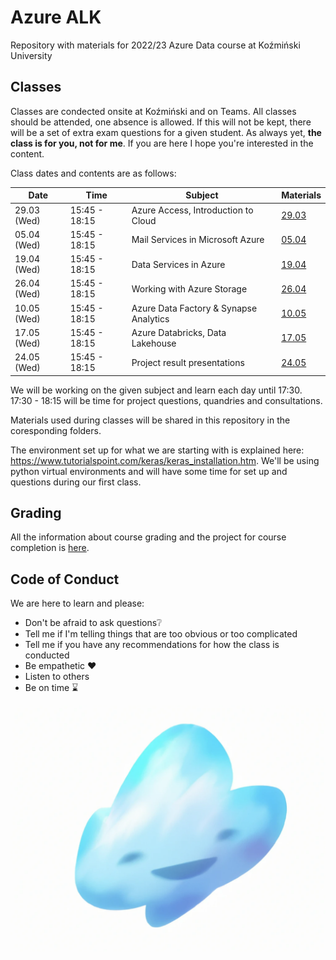 # Azure ALK

Repository with materials for 2022/23 Azure Data course at Koźmiński University

## Classes

Classes are condected onsite at Koźmiński and on Teams. All classes should be attended, one absence is allowed. If this will not be kept, there will be a set of extra exam questions for a given student. As always yet, **the class is for you, not for me**. If you are here I hope you're interested in the content.

Class dates and contents are as follows: 

| Date         | Time          | Subject                                 | Materials                                    |
|--------------|---------------|-----------------------------------------|----------------------------------------------|
| 29.03 (Wed)  | 15:45 - 18:15 |  Azure Access, Introduction to Cloud    | [29.03](Classes/Class-29.03/Class-29.03.md)  |
| 05.04 (Wed)  | 15:45 - 18:15 |  Mail Services in Microsoft Azure       | [05.04](Classes/Class-25.04/Class-25.04.md)  |
| 19.04 (Wed)  | 15:45 - 18:15 |  Data Services in Azure                 | [19.04](Classes/Class-19.04/Class-19.04.md)  |
| 26.04 (Wed)  | 15:45 - 18:15 |  Working with Azure Storage             | [26.04](Classes/Class-26.04/Class-26.04.md)  |
| 10.05 (Wed)  | 15:45 - 18:15 |  Azure Data Factory & Synapse Analytics | [10.05](Classes/Class-10.05/Class-10.05.md)  |
| 17.05 (Wed)  | 15:45 - 18:15 |  Azure Databricks, Data Lakehouse       | [17.05](Classes/Class-17.05/Class-17.05.md)  |
| 24.05 (Wed)  | 15:45 - 18:15 |  Project result presentations           | [24.05](Classes/Class-24.05/Class-24.05.md)  |

We will be working on the given subject and learn each day until 17:30. 
17:30 - 18:15 will be time for project questions, quandries and consultations. 

Materials used during classes will be shared in this repository in the coresponding folders. 

The environment set up for what we are starting with is explained here: https://www.tutorialspoint.com/keras/keras_installation.htm. We'll be using python virtual environments and will have some time for set up and questions during our first class.

## Grading 

All the information about course grading and the project for course completion is [here](Grading.md). 

## Code of Conduct 

We are here to learn and please:
- Don't be afraid to ask questions❔
- Tell me if I'm telling things that are too obvious or too complicated
- Tell me if you have any recommendations for how the class is conducted
- Be empathetic ❤️
- Listen to others
- Be on time ⌛

![](img/azure-cloud.png)




